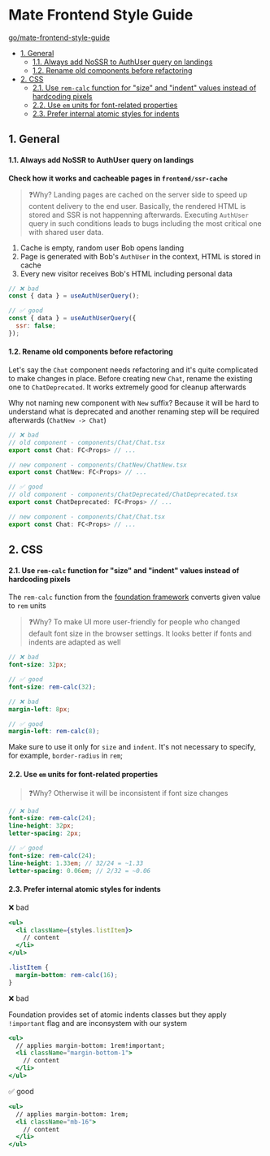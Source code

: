 # Mate Frontend Style Guide <!-- omit in toc -->

[go/mate-frontend-style-guide](http://go/mate-frontend-style-guide)

- [1. General](#1-general)
    - [1.1. Always add NoSSR to AuthUser query on landings](#11-always-add-nossr-to-authuser-query-on-landings)
    - [1.2. Rename old components before refactoring](#12-rename-old-components-before-refactoring)
- [2. CSS](#2-css)
    - [2.1. Use `rem-calc` function for "size" and "indent" values instead of hardcoding pixels](#21-use-rem-calc-function-for-size-and-indent-values-instead-of-hardcoding-pixels)
    - [2.2. Use `em` units for font-related properties](#22-use-em-units-for-font-related-properties)
    - [2.3. Prefer internal atomic styles for indents](#23-prefer-internal-atomic-styles-for-indents)

## 1. General
#### 1.1. Always add NoSSR to AuthUser query on landings
**Check how it works and cacheable pages in `frontend/ssr-cache`**

>❓Why? Landing pages are cached on the server side to speed up content delivery to the end user. Basically, the rendered HTML is stored and SSR is not happenning afterwards. Executing `AuthUser` query in such conditions leads to bugs including the most critical one with shared user data.

1. Cache is empty, random user Bob opens landing
2. Page is generated with Bob's `AuthUser` in the context, HTML is stored in cache
3. Every new visitor receives Bob's HTML including personal data

```js
// ❌ bad
const { data } = useAuthUserQuery();

// ✅ good
const { data } = useAuthUserQuery({
  ssr: false;
});
```

#### 1.2. Rename old components before refactoring
Let's say the `Chat` component needs refactoring and it's quite complicated to make changes in place. Before creating new `Chat`, rename the existing one to `ChatDeprecated`. It works extremely good for cleanup afterwards

Why not naming new component with `New` suffix? Because it will be hard to understand what is deprecated and another renaming step will be required afterwards (`ChatNew -> Chat`)

```jsx
// ❌ bad
// old component - components/Chat/Chat.tsx
export const Chat: FC<Props> // ...

// new component - components/ChatNew/ChatNew.tsx
export const ChatNew: FC<Props> // ...

// ✅ good
// old component - components/ChatDeprecated/ChatDeprecated.tsx
export const ChatDeprecated: FC<Props> // ...

// new component - components/Chat/Chat.tsx
export const Chat: FC<Props> // ...
```

## 2. CSS

#### 2.1. Use `rem-calc` function for "size" and "indent" values instead of hardcoding pixels

The `rem-calc` function from the [foundation framework](https://get.foundation/sites/docs/sass-functions.html#rem-calc) converts given value to `rem` units

>❓Why? To make UI more user-friendly for people who changed default font size in the browser settings. It looks better if fonts and indents are adapted as well

```scss
// ❌ bad
font-size: 32px;

// ✅ good
font-size: rem-calc(32);

// ❌ bad
margin-left: 8px;

// ✅ good
margin-left: rem-calc(8);
```

Make sure to use it only for `size` and `indent`. It's not necessary to specify, for example, `border-radius` in `rem`;

#### 2.2. Use `em` units for font-related properties

>❓Why? Otherwise it will be inconsistent if font size changes

```scss
// ❌ bad
font-size: rem-calc(24);
line-height: 32px;
letter-spacing: 2px;

// ✅ good
font-size: rem-calc(24);
line-height: 1.33em; // 32/24 = ~1.33
letter-spacing: 0.06em; // 2/32 = ~0.06
```

#### 2.3. Prefer internal atomic styles for indents

❌ bad
```jsx
<ul>
  <li className={styles.listItem}>
    // content
  </li>
</ul>
```

```scss
.listItem {
  margin-bottom: rem-calc(16);
}
```

❌ bad

Foundation provides set of atomic indents classes but they apply `!important` flag and are inconsystem with our system

```jsx
<ul>
  // applies margin-bottom: 1rem!important;
  <li className="margin-bottom-1"> 
    // content
  </li>
</ul>
```

✅ good
```jsx
<ul>
  // applies margin-bottom: 1rem;
  <li className="mb-16">
    // content
  </li>
</ul>
```

